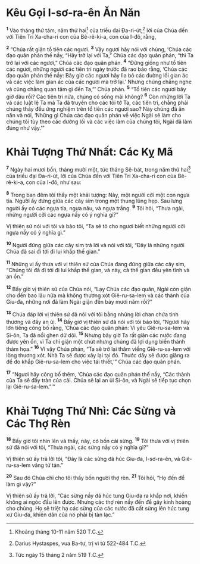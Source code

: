 # Kêu Gọi I-sơ-ra-ên Ăn Năn

<sup><b>1</b></sup> Vào tháng thứ tám, năm thứ hai[^1-f62dde75-21bb-46d8-9a95-1538ece15938] của triều đại Ða-ri-út,[^2-f62dde75-21bb-46d8-9a95-1538ece15938] lời của Chúa đến với Tiên Tri Xa-cha-ri con của Bê-rê-ki-a, con của I-đô, rằng,

<sup><b>2</b></sup> “Chúa rất giận tổ tiên các ngươi. <sup><b>3</b></sup> Vậy ngươi hãy nói với chúng, ‘Chúa các đạo quân phán thế nầy, “Hãy trở lại với Ta,” Chúa các đạo quân phán, “thì Ta trở lại với các ngươi,” Chúa các đạo quân phán. <sup><b>4</b></sup> “Ðừng giống như tổ tiên các ngươi, những người các tiên tri ngày trước đã rao báo rằng, ‘Chúa các đạo quân phán thế nầy: Bây giờ các ngươi hãy lìa bỏ các đường lối gian ác và các việc làm gian ác của các ngươi mà trở lại.’ Nhưng chúng chẳng nghe và cũng chẳng quan tâm gì đến Ta,”’ Chúa phán. <sup><b>5</b></sup> “Tổ tiên các ngươi bây giờ đâu rồi? Các tiên tri nữa, chúng có sống mãi không? <sup><b>6</b></sup> Còn những lời Ta và các luật lệ Ta mà Ta đã truyền cho các tôi tớ Ta, các tiên tri, chẳng phải chúng thảy đều ứng nghiệm trên tổ tiên các ngươi sao? Này chúng đã ăn năn và nói, ‘Những gì Chúa các đạo quân phán về việc Ngài sẽ làm cho chúng tôi tùy theo các đường lối và các việc làm của chúng tôi, Ngài đã làm đúng như vậy.’”

# Khải Tượng Thứ Nhất: Các Kỵ Mã

<sup><b>7</b></sup> Ngày hai mươi bốn, tháng mười một, tức tháng Sê-bát, trong năm thứ hai[^3-f62dde75-21bb-46d8-9a95-1538ece15938] của triều đại Ða-ri-út, lời của Chúa đến với Tiên Tri Xa-cha-ri con của Bê-rê-ki-a, con của I-đô, như sau:

<sup><b>8</b></sup> Trong ban đêm tôi thấy một khải tượng: Này, một người cỡi một con ngựa tía. Người ấy đứng giữa các cây sim trong một thung lũng hẹp. Sau lưng người ấy có các ngựa tía, ngựa nâu, và ngựa trắng. <sup><b>9</b></sup> Tôi hỏi, “Thưa ngài, những người cỡi các ngựa nầy có ý nghĩa gì?”

Vị thiên sứ nói với tôi và bảo tôi, “Ta sẽ tỏ cho ngươi biết những người cỡi ngựa nầy có ý nghĩa gì.”

<sup><b>10</b></sup> Người đứng giữa các cây sim trả lời và nói với tôi, “Ðây là những người Chúa đã sai đi tới đi lui khắp thế gian.”

<sup><b>11</b></sup> Những vị ấy thưa với vị thiên sứ của Chúa đang đứng giữa các cây sim, “Chúng tôi đã đi tới đi lui khắp thế gian, và này, cả thế gian đều yên tĩnh và an ổn.”

<sup><b>12</b></sup> Bấy giờ vị thiên sứ của Chúa nói, “Lạy Chúa các đạo quân, Ngài còn giận cho đến bao lâu nữa mà không thương xót Giê-ru-sa-lem và các thành của Giu-đa, những nơi đã làm Ngài giận đến bảy mươi năm rồi?”

<sup><b>13</b></sup> Chúa đáp lời vị thiên sứ đã nói với tôi bằng những lời chan chứa tình thương và đầy an ủi. <sup><b>14</b></sup> Bấy giờ vị thiên sứ đã nói với tôi bảo tôi, “Ngươi hãy lớn tiếng công bố rằng, ‘Chúa các đạo quân phán: Vì yêu Giê-ru-sa-lem và Si-ôn, Ta đã nổi ghen dữ dội. <sup><b>15</b></sup> Nhưng bây giờ Ta rất giận các nước đang được yên ổn, vì Ta chỉ giận một chút nhưng chúng đã lợi dụng biến thành thảm họa.” <sup><b>16</b></sup> Vì vậy Chúa phán, “Ta sẽ trở lại thăm viếng Giê-ru-sa-lem với lòng thương xót. Nhà Ta sẽ được xây lại tại đó. Thước dây sẽ được giăng ra để đo khắp Giê-ru-sa-lem cho việc tái thiết,’” Chúa các đạo quân phán.

<sup><b>17</b></sup> “Ngươi hãy công bố thêm, ‘Chúa các đạo quân phán thế nầy, “Các thành của Ta sẽ đầy tràn của cải. Chúa sẽ lại an ủi Si-ôn, và Ngài sẽ tiếp tục chọn lại Giê-ru-sa-lem.”’”

# Khải Tượng Thứ Nhì: Các Sừng và Các Thợ Rèn

<sup><b>18</b></sup> Bấy giờ tôi nhìn lên và thấy, này, có bốn cái sừng. <sup><b>19</b></sup> Tôi thưa với vị thiên sứ đã nói với tôi, “Thưa ngài, các sừng nầy có ý nghĩa gì?”

Vị thiên sứ ấy trả lời tôi, “Ðây là các sừng đã húc Giu-đa, I-sơ-ra-ên, và Giê-ru-sa-lem văng tứ tán.”

<sup><b>20</b></sup> Sau đó Chúa chỉ cho tôi thấy bốn người thợ rèn. <sup><b>21</b></sup> Tôi hỏi, “Họ đến để làm gì vậy?”

Vị thiên sứ ấy trả lời, “Các sừng nầy đã húc tung Giu-đa ra khắp nơi, khiến không ai ngóc đầu lên được. Nhưng các thợ rèn nầy đến để gây kinh hoàng cho chúng. Họ sẽ triệt hạ các sừng của các nước đã cất sừng lên húc tung xứ Giu-đa, khiến dân của nó phải bị tản lạc.”

[^1-f62dde75-21bb-46d8-9a95-1538ece15938]: Khoảng tháng 10-11 năm 520 T.C.

[^2-f62dde75-21bb-46d8-9a95-1538ece15938]: Darius Hystaspes, vua Ba-tư, trị vì từ 522-484 T.C.

[^3-f62dde75-21bb-46d8-9a95-1538ece15938]: Tức ngày 15 tháng 2 năm 519 T.C.
